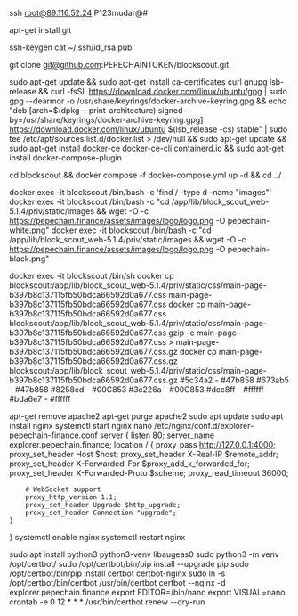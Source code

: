 ssh root@89.116.52.24
P123mudar@#

apt-get install git

ssh-keygen
cat ~/.ssh/id_rsa.pub

git clone git@github.com:PEPECHAINTOKEN/blockscout.git

sudo apt-get update && sudo apt-get install ca-certificates curl gnupg lsb-release && curl -fsSL https://download.docker.com/linux/ubuntu/gpg | sudo gpg --dearmor -o /usr/share/keyrings/docker-archive-keyring.gpg && echo "deb [arch=$(dpkg --print-architecture) signed-by=/usr/share/keyrings/docker-archive-keyring.gpg] https://download.docker.com/linux/ubuntu $(lsb_release -cs) stable" | sudo tee /etc/apt/sources.list.d/docker.list > /dev/null && sudo apt-get update && sudo apt-get install docker-ce docker-ce-cli containerd.io && sudo apt-get install docker-compose-plugin

cd blockscout && docker compose -f docker-compose.yml up -d && cd ../

docker exec -it blockscout /bin/bash -c 'find / -type d -name "images"'
docker exec -it blockscout /bin/bash -c "cd /app/lib/block_scout_web-5.1.4/priv/static/images && wget -O -c https://pepechain.finance/assets/images/logo/logo.png -O pepechain-white.png"
docker exec -it blockscout /bin/bash -c "cd /app/lib/block_scout_web-5.1.4/priv/static/images && wget -O -c https://pepechain.finance/assets/images/logo/logo.png -O pepechain-black.png"

docker exec -it blockscout /bin/sh
docker cp blockscout:/app/lib/block_scout_web-5.1.4/priv/static/css/main-page-b397b8c137115fb50bdca66592d0a677.css main-page-b397b8c137115fb50bdca66592d0a677.css
docker cp main-page-b397b8c137115fb50bdca66592d0a677.css blockscout:/app/lib/block_scout_web-5.1.4/priv/static/css/main-page-b397b8c137115fb50bdca66592d0a677.css
gzip -c main-page-b397b8c137115fb50bdca66592d0a677.css > main-page-b397b8c137115fb50bdca66592d0a677.css.gz
docker cp main-page-b397b8c137115fb50bdca66592d0a677.css.gz blockscout:/app/lib/block_scout_web-5.1.4/priv/static/css/main-page-b397b8c137115fb50bdca66592d0a677.css.gz
#5c34a2 - #47b858
#673ab5 - #47b858
#8258cd - #00C853
#3c226a - #00C853
#dcc8ff - #ffffff
#bda6e7 - #ffffff


apt-get remove apache2
apt-get purge apache2
sudo apt update
sudo apt install nginx
systemctl start nginx
nano /etc/nginx/conf.d/explorer-pepechain-finance.conf
server {
    listen 80;
    server_name explorer.pepechain.finance;
    location / {
        proxy_pass http://127.0.0.1:4000;
        proxy_set_header Host $host;
        proxy_set_header X-Real-IP $remote_addr;
        proxy_set_header X-Forwarded-For $proxy_add_x_forwarded_for;
        proxy_set_header X-Forwarded-Proto $scheme;
        proxy_read_timeout 36000;

        # WebSocket support
        proxy_http_version 1.1;
        proxy_set_header Upgrade $http_upgrade;
        proxy_set_header Connection "upgrade";
    }
}
systemctl enable nginx
systemctl restart nginx

sudo apt install python3 python3-venv libaugeas0
sudo python3 -m venv /opt/certbot/
sudo /opt/certbot/bin/pip install --upgrade pip
sudo /opt/certbot/bin/pip install certbot certbot-nginx
sudo ln -s /opt/certbot/bin/certbot /usr/bin/certbot
certbot --nginx -d explorer.pepechain.finance
export EDITOR=/bin/nano
export VISUAL=nano
crontab -e
0 12 * * * /usr/bin/certbot renew --dry-run